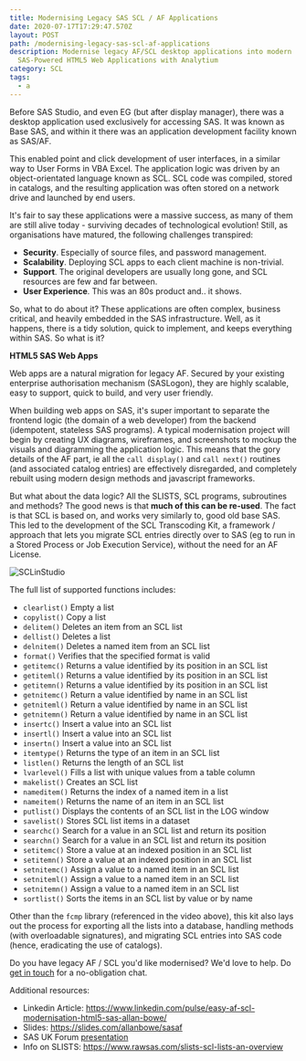 ```yaml
---
title: Modernising Legacy SAS SCL / AF Applications
date: 2020-07-17T17:29:47.570Z
layout: POST
path: /modernising-legacy-sas-scl-af-applications
description: Modernise legacy AF/SCL desktop applications into modern
  SAS-Powered HTML5 Web Applications with Analytium
category: SCL
tags:
  - a
---
```

Before SAS Studio, and even EG (but after display manager), there was a desktop application used exclusively for accessing SAS. It was known as Base SAS, and within it there was an application development facility known as SAS/AF.

This enabled point and click development of user interfaces, in a similar way to User Forms in VBA Excel. The application logic was driven by an object-orientated language known as SCL. SCL code was compiled, stored in catalogs, and the resulting application was often stored on a network drive and launched by end users.

It's fair to say these applications were a massive success, as many of them are still alive today - surviving decades of technological evolution! Still, as organisations have matured, the following challenges transpired:

* **Security**. Especially of source files, and password management.
* **Scalability**. Deploying SCL apps to each client machine is non-trivial.
* **Support**. The original developers are usually long gone, and SCL resources are few and far between.
* **User Experience**. This was an 80s product and.. it shows.

So, what to do about it? These applications are often complex, business critical, and heavily embedded in the SAS infrastructure. Well, as it happens, there is a tidy solution, quick to implement, and keeps everything within SAS. So what is it?

**HTML5 SAS Web Apps**

Web apps are a natural migration for legacy AF. Secured by your existing enterprise authorisation mechanism (SASLogon), they are highly scalable, easy to support, quick to build, and very user friendly.

When building web apps on SAS, it's super important to separate the frontend logic (the domain of a web developer) from the backend (idempotent, stateless SAS programs). A typical modernisation project will begin by creating UX diagrams, wireframes, and screenshots to mockup the visuals and diagramming the application logic. This means that the gory details of the AF part, ie all the `call display()` and `call next()` routines (and associated catalog entries) are effectively disregarded, and completely rebuilt using modern design methods and javascript frameworks.

But what about the data logic? All the SLISTS, SCL programs, subroutines and methods? The good news is that **much of this can be re-used**. The fact is that SCL is based on, and works very similarly to, good old base SAS. This led to the development of the SCL Transcoding Kit, a framework / approach that lets you migrate SCL entries directly over to SAS (eg to run in a Stored Process or Job Execution Service), without the need for an AF License.

![SCLinStudio](https://vimeo.com/367240430)

The full list of supported functions includes:

* `clearlist()` Empty a list
* `copylist()` Copy a list
* `delitem()` Deletes an item from an SCL list
* `dellist()` Deletes a list
* `delnitem()` Deletes a named item from an SCL list
* `format()` Verifies that the specified format is valid
* `getitemc()` Returns a value identified by its position in an SCL list
* `getiteml()` Returns a value identified by its position in an SCL list
* `getitemn()` Returns a value identified by its position in an SCL list
* `getnitemc()` Return a value identified by name in an SCL list
* `getniteml()` Return a value identified by name in an SCL list
* `getnitemn()` Return a value identified by name in an SCL list
* `insertc()` Insert a value into an SCL list
* `insertl()` Insert a value into an SCL list
* `insertn()` Insert a value into an SCL list
* `itemtype()` Returns the type of an item in an SCL list
* `listlen()` Returns the length of an SCL list
* `lvarlevel()` Fills a list with unique values from a table column
* `makelist()` Creates an SCL list
* `nameditem()` Returns the index of a named item in a list
* `nameitem()` Returns the name of an item in an SCL list
* `putlist()` Displays the contents of an SCL list in the LOG window
* `savelist()` Stores SCL list items in a dataset
* `searchc()` Search for a value in an SCL list and return its position
* `searchn()` Search for a value in an SCL list and return its position
* `setitemc()` Store a value at an indexed position in an SCL list
* `setitemn()` Store a value at an indexed position in an SCL list
* `setnitemc()` Assign a value to a named item in an SCL list
* `setniteml()` Assign a value to a named item in an SCL list
* `setnitemn()` Assign a value to a named item in an SCL list
* `sortlist()` Sorts the items in an SCL list by value or by name

Other than the `fcmp` library (referenced in the video above), this kit also lays out the process for exporting all the lists into a database, handling methods (with overloadable signatures), and migrating SCL entries into SAS code (hence, eradicating the use of catalogs).

Do you have legacy AF / SCL you'd like modernised? We'd love to help.  Do [get in touch](https://sasapps.io/contact-us) for a no-obligation chat.

Additional resources:

* Linkedin Article: <https://www.linkedin.com/pulse/easy-af-scl-modernisation-html5-sas-allan-bowe/>
* Slides: <https://slides.com/allanbowe/sasaf>
* SAS UK Forum [presentation](https://drive.google.com/file/d/1RMLxFccaXYh35IGnbcFjISFmZUIdetUO/view)
* Info on SLISTS: <https://www.rawsas.com/slists-scl-lists-an-overview>